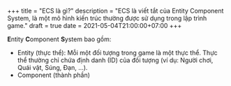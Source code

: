 +++
title = "ECS là gì?"
description = "ECS là viết tắt của Entity Component System, là một mô hình kiến trúc thường được sử dụng trong lập trình game."
draft = true
date = 2021-05-04T21:00:00+07:00
+++

**E**ntity **C**omponent **S**ystem bao gồm:
- Entity (thực thể): Mỗi một đối tượng trong game là một thực thể. Thực thể thường chỉ chứa định danh (ID) của đối tượng (ví dụ: Người chơi, Quái vật, Súng, Đạn, ...).
- Component (thành phần)